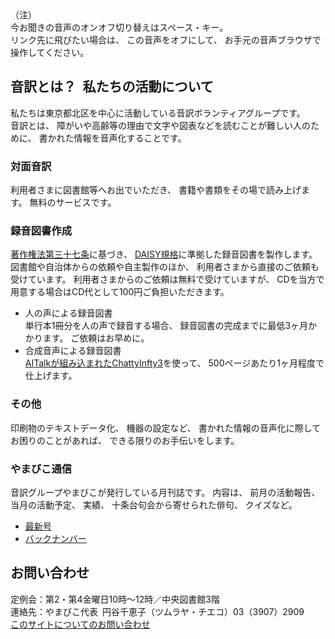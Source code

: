 <div id="parent">
  <span data-dur="19.532" data-begin="2.708">（注）</span>
  <div id="popup">今お聞きの音声のオンオフ切り替えはスペース・キー。<br />
  リンク先に飛びたい場合は、
  この音声をオフにして、
  お手元の音声ブラウザで操作してください。
  </div>
</div>

## <span data-dur="4.649" data-begin="22.240">音訳とは？&ensp;私たちの活動について</span>

<span data-dur="7.975" data-begin="26.889">私たちは東京都北区を中心に活動している音訳ボランティアグループです。</span>  
<span data-dur="1.436" data-begin="34.864">音訳とは、</span>
<span data-dur="6.511" data-begin="36.300">障がいや高齢等の理由で文字や図表などを読むことが難しい人のために、</span>
<span data-dur="4.88" data-begin="42.811">書かれた情報を音声化することです。</span>

### <span data-dur="2.068" data-begin="47.691">対面音訳</span>

<span data-dur="3.263" data-begin="49.759">利用者さまに図書館等へお出でいただき、</span>
<span data-dur="4.558" data-begin="53.022">書籍や書類をその場で読み上げます。</span>
<span data-dur="3.315" data-begin="57.580">無料のサービスです。</span>

### <span data-dur="2.614" data-begin="60.895">録音図書作成</span>

<span data-dur="4.729" data-begin="63.509">[著作権法第三十七条](http://elaws.e-gov.go.jp/search/elawsSearch/elaws_search/lsg0500/detail?lawId=345AC0000000048&openerCode=1)に基づき、</span>
<span data-dur="6.514" data-begin="68.238">[DAISY規格](http://www.dinf.ne.jp/doc/daisy/)に準拠した録音図書を製作します。</span>  
<span data-dur="4.446" data-begin="74.752">図書館や自治体からの依頼や自主製作のほか、</span>
<span data-dur="5.54" data-begin="79.198">利用者さまから直接のご依頼も受けています。</span>
<span data-dur="4.074" data-begin="84.738">利用者さまからのご依頼は無料で受けていますが、</span>
<span data-dur="7.413" data-begin="88.812">CDを当方で用意する場合はCD代として100円ご負担いただきます。</span>

- <span data-dur="3.358" data-begin="96.225">人の声による録音図書</span>  
<span data-dur="4.662" data-begin="99.583">単行本1冊分を人の声で録音する場合、</span>
<span data-dur="5.574" data-begin="104.245">録音図書の完成までに最低3ヶ月かかります。</span>
<span data-dur="3.297" data-begin="109.819">ご依頼はお早めに。</span>
- <span data-dur="3.717" data-begin="113.116">合成音声による録音図書</span>  
<span data-dur="5.501" data-begin="116.833">[AITalkが組み込まれたChattyInfty3](http://www.sciaccess.net/jp/ChattyInfty/)を使って、</span>
<span data-dur="5.191" data-begin="122.334">500ページあたり1ヶ月程度で仕上げます。</span>

### <span data-dur="1.717" data-begin="127.525">その他</span>

<span data-dur="2.548" data-begin="129.242">印刷物のテキストデータ化、</span>
<span data-dur="1.763" data-begin="131.790">機器の設定など、</span>
<span data-dur="4.613" data-begin="133.553">書かれた情報の音声化に際してお困りのことがあれば、</span>
<span data-dur="4.078" data-begin="138.166">できる限りのお手伝いをします。</span>

### <span data-dur="2.249" data-begin="142.244">やまびこ通信</span>

<span data-dur="4.869" data-begin="144.493">音訳グループやまびこが発行している月刊誌です。</span>
<span data-dur="1.296" data-begin="149.362">内容は、</span>
<span data-dur="2.322" data-begin="150.658">前月の活動報告、</span>
<span data-dur="2.144" data-begin="152.980">当月の活動予定、</span>
<span data-dur="1.319" data-begin="155.124">実績、</span>
<span data-dur="3.002" data-begin="156.443">十条台句会から寄せられた俳句、</span>
<span data-dur="2.481" data-begin="159.445">クイズなど。</span>

- <span data-dur="1.5" data-begin="161.926">[最新号](tusin201804.html)</span><!--dur 2.721-->
- <span data-dur="2.84" data-begin="164.647">[バックナンバー](bn.html)</span>

## <span data-dur="1.943" data-begin="167.487">お問い合わせ</span>

<span data-dur="7.598" data-begin="169.430">定例会：第2・第4金曜日10時～12時／中央図書館3階</span>  
<span data-dur="8.512" data-begin="177.028">連絡先：やまびこ代表&ensp;円谷千恵子（ツムラヤ・チエコ）03（3907）2909</span>  
<span data-dur="3.919" data-begin="185.540">[このサイトについてのお問い合わせ](mailto:ymbk2016ml@gmail.com?Subject=やまびこウェブサイトについて)</span>
<span data-dur="6.145" data-begin="189.459"><!--以上でこのページの読み上げは終わりです。--> </span>
